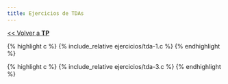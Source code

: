 ```yaml
---
title: Ejercicios de TDAs
---
```


[&lt;&lt; Volver a **TP**](../tp.md)

{% highlight c %}
{% include_relative ejercicios/tda-1.c %}
{% endhighlight %}

{% highlight c %}
{% include_relative ejercicios/tda-3.c %}
{% endhighlight %}
